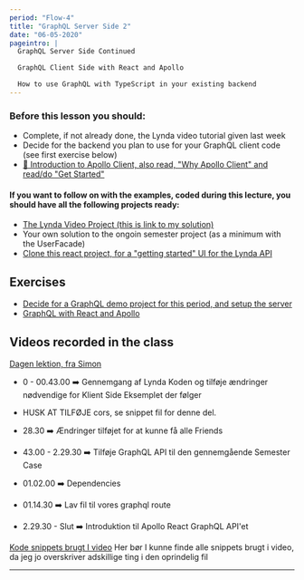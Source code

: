 ```yaml
---
period: "Flow-4"
title: "GraphQL Server Side 2"
date: "06-05-2020"
pageintro: |
  GraphQL Server Side Continued

  GraphQL Client Side with React and Apollo

  How to use GraphQL with TypeScript in your existing backend
---
```


<!--![Under construction](../../images/underconstruction.jpg)-->

### Before this lesson you should:

- Complete, if not already done, the Lynda video tutorial given last week
- Decide for the backend you plan to use for your GraphQL client code (see first exercise below)
- [:book: Introduction to Apollo Client, also read, "Why Apollo Client" and read/do "Get Started"](https://www.apollographql.com/docs/react/get-started/)

#### If you want to follow on with the examples, coded during this lecture, you should have all the following projects ready:

- [The Lynda Video Project (this is link to my solution)](https://github.com/fullStackJavaScript-dat/lynda-video-mongodb-only)
- Your own solution to the ongoin semester project (as a minimum with the UserFacade)
- [Clone this react project, for a "getting started" UI for the Lynda API](https://github.com/fullStackJavaScript-dat/lyndavideo-client-startcode.git)

<!--BEGIN readings ##-->

<!--END readings ##-->

<!--BEGIN guides ##-->

<!--END guides ##-->

<!-- ## Lecture(s)-->

<!--BEGIN lectures ##-->

<!--END lectures ##-->

## Exercises

<!--BEGIN exercises ##-->

- [Decide for a GraphQL demo project for this period, and setup the server](https://docs.google.com/document/d/1qiFtAasy4mU1KBm7da3QMAHQYT1N_237xjumFUZRRq8/edit?usp=sharing)
- [GraphQL with React and Apollo](https://docs.google.com/document/d/131q3oNxAt7DEaNiliKYbqaALusvZXgdrlsE60UDxuz8/edit?usp=sharing)

<!--END exercises ##-->

## Videos recorded in the class

[Dagen lektion, fra Simon](https://www.youtube.com/watch?v=HgAqAuW6XAg&feature=youtu.be)

- 0 - 00.43.00 :arrow_right: Gennemgang af Lynda Koden og tilføje ændringer nødvendige for Klient Side Eksemplet der følger
- HUSK AT TILFØJE cors, se snippet fil for denne del.
- 28.30 :arrow_right: Ændringer tilføjet for at kunne få alle Friends

- 43.00 - 2.29.30 :arrow_right: Tilføje GraphQL API til den gennemgående Semester Case
- 01.02.00 :arrow_right: Dependencies
- 01.14.30 :arrow_right: Lav fil til vores graphql route
- 2.29.30 - Slut :arrow_right: Introduktion til Apollo React GraphQL API'et

[Kode snippets brugt I video](https://docs.google.com/document/d/1kE6fMJTpYnu22vwJKT9d7zdxcERbumG5whWzkzXMAkk/edit?usp=sharing) Her bør I kunne finde alle snippets brugt i video, da jeg jo overskriver adskillige ting i den oprindelig fil


---

<!--BEGIN slides ##-->

<!--END slides ##-->
